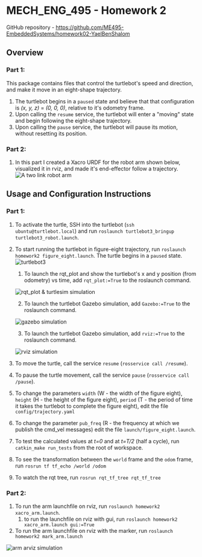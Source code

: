 # MECH_ENG_495 - Homework 2
GitHub repository - https://github.com/ME495-EmbeddedSystems/homework02-YaelBenShalom

## Overview

### Part 1:
This package contains files that control the turtlebot's speed and direction, and make it move in an eight-shape trajectory.
1. The turtlebot begins in a `paused` state and believe that that configuration is *(x, y, z)* = *(0, 0, 0)*, relative to it's odometry frame.
2. Upon calling the `resume` service, the turtlebot will enter a "moving" state and begin following the eight-shape trajectory.
3. Upon calling the `pause` service, the turtlebot will pause its motion, without resetting its position.

### Part 2:
1. In this part I created a Xacro URDF for the robot arm shown below, visualized it in rviz, and made it's end-effector follow a trajectory.
![A two link robot arm](https://github.com/ME495-EmbeddedSystems/homework02-YaelBenShalom/blob/master/images/twolink.png)


## Usage and Configuration Instructions

### Part 1:

1. To activate the turtle, SSH into the turtlebot (`ssh ubuntu@turtlebot.local`) and run `roslaunch turtlebot3_bringup turtlebot3_robot.launch`.
2. To start running the turtlebot in figure-eight trajectory, run `roslaunch homework2 figure_eight.launch`. The turtle begins in a `paused` state. <br/> ![turtlebot3](https://github.com/ME495-EmbeddedSystems/homework02-YaelBenShalom/blob/master/GIFs/turtlebot3.gif)

    1. To launch the rqt_plot and show the turtlebot's x and y position (from odometry) vs time, add `rqt_plot:=True` to the roslaunch command.

    ![rqt_plot & turtlesim simulation](https://github.com/ME495-EmbeddedSystems/homework02-YaelBenShalom/blob/master/GIFs/robot_turtlesim.gif)

    2. To launch the turtlebot Gazebo simulation, add `Gazebo:=True` to the roslaunch command.

    ![gazebo simulation](https://github.com/ME495-EmbeddedSystems/homework02-YaelBenShalom/blob/master/GIFs/robot_gazebo.gif)

    3. To launch the turtlebot Gazebo simulation, add `rviz:=True` to the roslaunch command.

    ![rviz simulation](https://github.com/ME495-EmbeddedSystems/homework02-YaelBenShalom/blob/master/GIFs/robot_rviz.gif)

3. To move the turtle, call the service `resume` (`rosservice call /resume`).
4. To pause the turtle movement, call the service `pause` (`rosservice call /pause`).
5. To change the parameters `width` (W - the width of the figure eight), `height` (H - the height of the figure eight), `period` (T - the period of time it takes the turtlebot to complete the figure eight), edit the file `config/trajectory.yaml`
6. To change the parameter `pub_freq` (R - the frequency at which we publish the cmd_vel messages) edit the file `launch/figure_eight.launch`.
7. To test the calculated values at *t=0* and at *t=T/2* (half a cycle), run `catkin_make run_tests` from the root of workspace.
8. To see the transformation between the `world` frame and the `odom` frame, run `rosrun tf tf_echo /world /odom`
9. To watch the rqt tree, run `rosrun rqt_tf_tree rqt_tf_tree`

### Part 2:

1. To run the arm launchfile on rviz, run `roslaunch homework2 xacro_arm.launch`.
    1. to run the launchfile on rviz with gui, run `roslaunch homework2 xacro_arm.launch gui:=True`
2. To run the arm launchfile on rviz with the marker, run `roslaunch homework2 mark_arm.launch`

![arm arviz simulation](https://github.com/ME495-EmbeddedSystems/homework02-YaelBenShalom/blob/master/GIFs/arm_rviz.gif)
